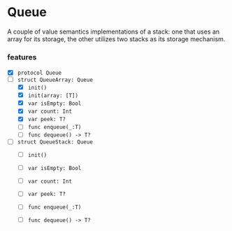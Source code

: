 # Queue

A couple of value semantics implementations of a stack: one that uses an array for its storage, the other utilizes two stacks as its storage mechanism.

### features
- [x] `protocol Queue`
- [ ] `struct QueueArray: Queue`
  - [x] `init()`
  - [x] `init(array: [T])`
  - [x] `var isEmpty: Bool`
  - [x] `var count: Int`
  - [x] `var peek: T?`
  - [ ] `func enqueue(_:T)`
  - [ ] `func dequeue() -> T?`
- [ ] `struct QueueStack: Queue`
  - [ ] `init()`
  - [ ] `var isEmpty: Bool`
  - [ ] `var count: Int`
  - [ ] `var peek: T?`
  - [ ] `func enqueue(_:T)`
  - [ ] `func dequeue() -> T?`
  